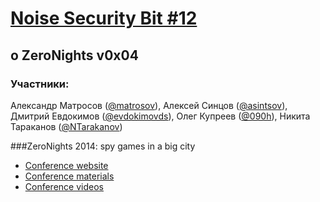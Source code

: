 [Noise Security Bit #12](http://noisebit.podster.fm/12)
=====
## o ZeroNights v0x04


### Участники:
Александр Матросов ([@matrosov](http://twitter.com/matrosov)),
Алексей Синцов ([@asintsov](http://twitter.com/asintsov)), 
Дмитрий Евдокимов ([@evdokimovds](http://twitter.com/evdokimovds)), 
Олег Купреев ([@090h](http://twitter.com/090h)),
Никита Тараканов ([@NTarakanov](http://twitter.com/NTarakanov))


###ZeroNights 2014: spy games in a big city
* [Conference website](http://2014.zeronights.org/)
* [Conference materials](http://2014.zeronights.org/conference-materials.html)
* [Conference videos](https://www.youtube.com/channel/UCtQ0fPmP4fCGBkYWMxnjh6A/videos)


